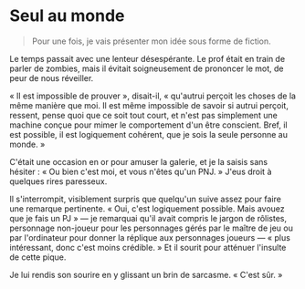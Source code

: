 Seul au monde
=============

> Pour une fois, je vais présenter mon idée sous forme de fiction.


Le temps passait avec une lenteur désespérante. Le prof était en train de
parler de zombies, mais il évitait soigneusement de prononcer le mot, de
peur de nous réveiller.

« Il est impossible de prouver », disait-il, « qu'autrui perçoit les choses
de la même manière que moi. Il est même impossible de savoir si autrui
perçoit, ressent, pense quoi que ce soit tout court, et n'est pas simplement
une machine conçue pour mimer le comportement d'un être conscient. Bref, il
est possible, il est logiquement cohérent, que je sois la seule personne au
monde. »

C'était une occasion en or pour amuser la galerie, et je la saisis sans
hésiter : « Ou bien c'est moi, et vous n'êtes qu'un PNJ. » J'eus droit à
quelques rires paresseux.

Il s'interrompit, visiblement surpris que quelqu'un suive assez pour faire
une remarque pertinente. « Oui, c'est logiquement possible. Mais avouez que
je fais un PJ » — je remarquai qu'il avait compris le jargon de rôlistes,
personnage non-joueur pour les personnages gérés par le maître de jeu ou par
l'ordinateur pour donner la réplique aux personnages joueurs — « plus
intéressant, donc c'est moins crédible. » Et il sourit pour atténuer
l'insulte de cette pique.

Je lui rendis son sourire en y glissant un brin de sarcasme. « C'est sûr. »
